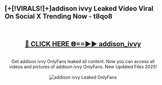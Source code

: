 <h2>[+[!VIRALS!]+]addison ivvy Leaked Video Viral On Social X Trending Now - t8qo8</h2>
<br>
<div align="center">
<h2><a href="https://libra.edu.pl?addison_ivvy" rel="nofollow">🔴 CLICK HERE 🌐==►► addison_ivvy</a></h2>
<br>
Get addison ivvy OnlyFans leaked all content. Now you can access all videos and pictures of addison ivvy OnlyFans. New Updated Files 2025!
<br>
<br>
<a href="https://libra.edu.pl?addison_ivvy" rel="nofollow" data-target="animated-image.originalLink"><img src="https://i.ibb.co.com/WyWwxjT/player-gif2.gif" alt="addison ivvy Leaked OnlyFans" style="max-width: 100%; display: inline-block;" data-target="animated-image.originalImage"></a>
</div>
<br>